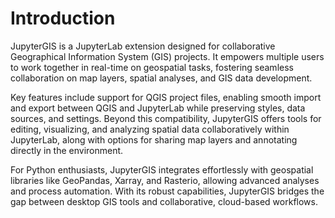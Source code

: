 # Introduction

JupyterGIS is a JupyterLab extension designed for collaborative Geographical Information System (GIS) projects. It empowers multiple users to work together in real-time on geospatial tasks, fostering seamless collaboration on map layers, spatial analyses, and GIS data development.

Key features include support for QGIS project files, enabling smooth import and export between QGIS and JupyterLab while preserving styles, data sources, and settings. Beyond this compatibility, JupyterGIS offers tools for editing, visualizing, and analyzing spatial data collaboratively within JupyterLab, along with options for sharing map layers and annotating directly in the environment.

For Python enthusiasts, JupyterGIS integrates effortlessly with geospatial libraries like GeoPandas, Xarray, and Rasterio, allowing advanced analyses and process automation. With its robust capabilities, JupyterGIS bridges the gap between desktop GIS tools and collaborative, cloud-based workflows.
